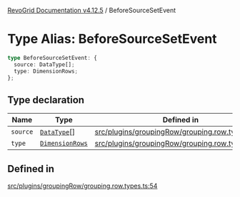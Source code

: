 [RevoGrid Documentation v4.12.5](README.md) / BeforeSourceSetEvent

# Type Alias: BeforeSourceSetEvent

```ts
type BeforeSourceSetEvent: {
  source: DataType[];
  type: DimensionRows;
};
```

## Type declaration

| Name | Type | Defined in |
| ------ | ------ | ------ |
| `source` | [`DataType`](TypeAlias.DataType.md)[] | [src/plugins/groupingRow/grouping.row.types.ts:56](https://github.com/revolist/revogrid/blob/c0c7fff7e44e26499aba20df7b49da7b6c71eb68/src/plugins/groupingRow/grouping.row.types.ts#L56) |
| `type` | [`DimensionRows`](TypeAlias.DimensionRows.md) | [src/plugins/groupingRow/grouping.row.types.ts:55](https://github.com/revolist/revogrid/blob/c0c7fff7e44e26499aba20df7b49da7b6c71eb68/src/plugins/groupingRow/grouping.row.types.ts#L55) |

## Defined in

[src/plugins/groupingRow/grouping.row.types.ts:54](https://github.com/revolist/revogrid/blob/c0c7fff7e44e26499aba20df7b49da7b6c71eb68/src/plugins/groupingRow/grouping.row.types.ts#L54)
